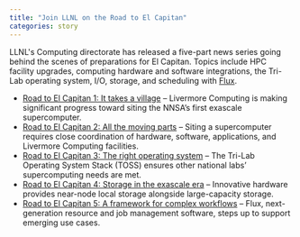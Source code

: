 ```yaml
---
title: "Join LLNL on the Road to El Capitan"
categories: story
---
```


LLNL's Computing directorate has released a five-part news series going behind the scenes of preparations for El Capitan. Topics include HPC facility upgrades, computing hardware  and software integrations, the Tri-Lab operating system, I/O, storage, and scheduling with [Flux](http://flux-framework.org/).

- [Road to El Capitan 1: It takes a village]() – Livermore Computing is making significant progress toward siting the NNSA’s first exascale supercomputer.
- [Road to El Capitan 2: All the moving parts]() – Siting a supercomputer requires close coordination of hardware, software, applications, and Livermore Computing facilities.
- [Road to El Capitan 3: The right operating system]() – The Tri-Lab Operating System Stack (TOSS) ensures other national labs’ supercomputing needs are met.
- [Road to El Capitan 4: Storage in the exascale era]() – Innovative hardware provides near-node local storage alongside large-capacity storage.
- [Road to El Capitan 5: A framework for complex workflows]() – Flux, next-generation resource and job management software, steps up to support emerging use cases.
